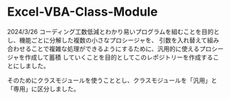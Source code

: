 # Excel-VBA-Class-Module
2024/3/26
コーディング工数低減とわかり易いプログラムを組むことを目的とし、機能ごとに分解した複数の小さなプロシージャを、
引数を入れ替えて組み合わせることで複雑な処理ができるようにするために、汎用的に使えるプロシージャを作成して蓄積
していくことを目的としてこのレポジトリーを作成することにしました。

そのためにクラスモジュールを使うこととし、クラスモジュールを「汎用」と「専用」に区分しました。

